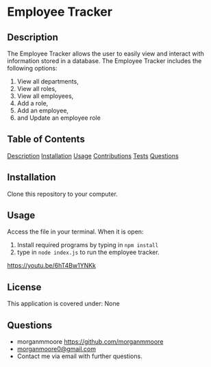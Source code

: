 # Employee Tracker

## Description

The Employee Tracker allows the user to easily view and interact with information stored in a database. The Employee Tracker includes the following options:

1. View all departments,
2. View all roles,
3. View all employees,
4. Add a role,
5. Add an employee,
6. and Update an employee role

## Table of Contents

[Description](#Description)
[Installation](#Installation)
[Usage](#Usage)
[Contributions](#Contributing)
[Tests](#Tests)
[Questions](#Questions)

## Installation

Clone this repository to your computer.

## Usage

Access the file in your terminal. When it is open:

1. Install required programs by typing in ```npm install```
2. type in ```node index.js``` to run the employee tracker.

https://youtu.be/6hT4Bw1YNKk

## License

This application is covered under: None

## Questions

* morganmmoore https://github.com/morganmmoore
* morganmoore0@gmail.com
* Contact me via email with further questions.


